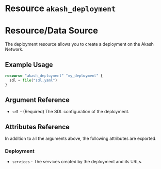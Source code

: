 # Resource `akash_deployment`
# <resource name> Resource/Data Source

The deployment resource allows you to create a deployment on the Akash Network.

## Example Usage

```terraform
resource "akash_deployment" "my_deployment" {
  sdl = file("sdl.yaml")
}
```

## Argument Reference

- `sdl` - (Required) The SDL configuration of the deployment.

## Attributes Reference

In addition to all the arguments above, the following attributes are exported.

### Deployment

- `services` - The services created by the deployment and its URLs.